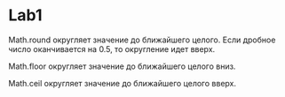 # Lab1
Math.round округляет значение до ближайшего целого. Если дробное число оканчивается на 0.5, то округление идет вверх.

Math.floor округляет значение до ближайшего целого вниз.

Math.ceil округляет значение до ближайшего целого вверх.